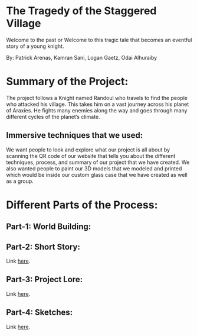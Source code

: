 # The Tragedy of the Staggered Village 


Welcome to the past or Welcome to this tragic tale that becomes an eventful story of a young knight. 

By: Patrick Arenas, Kamran Sani, Logan Gaetz, Odai Alhuraiby

# Summary of the Project: 

The project follows a Knight named Randoul who travels to find the people who attacked his village. This takes him on a vast journey across his planet of Araxies. He fights many enemies along the way and goes through many different cycles of the planet’s climate. 

## Immersive techniques that we used:

We want people to look and explore what our project is all about by scanning the QR code of our website that tells you about the different techniques, process, and summary of our project that we have created. We also wanted people to paint our 3D models that we modeled and printed which would be inside our custom glass case that we have created as well as a group. 

# Different Parts of the Process:

## Part-1: World Building:



## Part-2: Short Story:

Link [here](https://github.com/Patty016/IASC-3P04/blob/main/The%20Tragedy%20of%20the%20Staggered%20Village.pdf). 

## Part-3: Project Lore:

Link [here](https://github.com/Patty016/IASC-3P04/blob/main/IASC%203P04%20Part%203_%20Project%20Lore.pdf). 


## Part-4: Sketches:

Link [here](https://github.com/Patty016/IASC-3P04/blob/main/IASC%203P04%20Part%204_%20Sketches.pdf).
